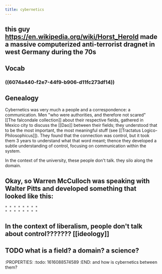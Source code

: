 ```yaml
---
title: cybernetics
---
```


## this guy https://en.wikipedia.org/wiki/Horst_Herold made a massive computerized anti-terrorist dragnet in west Germany during the 70s
## Vocab
### ((6074a440-f2e7-44f9-b906-d11fc273df14))
## Genealogy

Cybernetics was very much a people and a correspondence: a communication. Men "who were authorities, and therefore not scared" [[The falcondale collection]] about their respective fields, gathered in Mexico city to discuss the [[Dao]] between their fields; they understood that to be the most important, the most meaningful stuff (see [[Tractatus Logico-Philosophicus]]). They found that the connection was control, but it took them 3 years to understand what that word meant; thence they developed a subtle understanding of control, focusing on communication within the system.

In the context of the university, these people don't talk. they silo along the domain.
## Okay, so Warren McCulloch was speaking with Walter Pitts and developed something that looked like this:
```
* * * * * * * *
* * * * * * * *
```
## In the context of liberalism, people don't talk about control??????? [[ideology]]
## TODO what is a field? a domain? a science? 
:PROPERTIES:
:todo: 1616088574589
:END:
and how is cybernetics between them?
